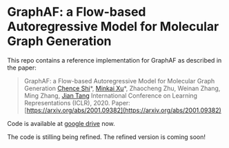 # GraphAF: a Flow-based Autoregressive Model for Molecular Graph Generation

This repo contains a reference implementation for GraphAF as described in the paper:

> GraphAF: a Flow-based Autoregressive Model for Molecular Graph Generation
> [Chence Shi](https://chenceshi.com/)\*, [Minkai Xu](https://minkaixu.com/)\*, Zhaocheng Zhu, Weinan Zhang, Ming Zhang, [Jian Tang](https://jian-tang.com/)
> International Conference on Learning Representations (ICLR), 2020.
> Paper: [https://arxiv.org/abs/2001.09382](https://arxiv.org/abs/2001.09382)

Code is available at [google drive](https://drive.google.com/open?id=1FmYWcT8jDrwZlzPbmMpRhulb9OKTDWJL) now.

The code is stilling being refined. The refined version is coming soon!